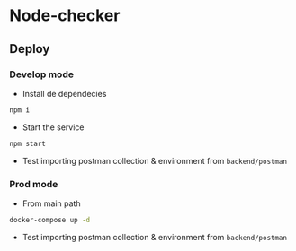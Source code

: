 # Node-checker

## Deploy

### Develop mode

- Install de dependecies

```bash
npm i
```

- Start the service

```bash
npm start
```

- Test importing postman collection & environment from `backend/postman`


### Prod mode

- From main path

```bash
docker-compose up -d
```

- Test importing postman collection & environment from `backend/postman`